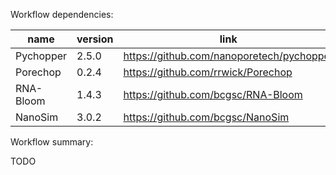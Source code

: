 Workflow dependencies:

| name | version | link |
| --- | --- | --- |
| Pychopper | 2.5.0 | https://github.com/nanoporetech/pychopper |
| Porechop | 0.2.4 | https://github.com/rrwick/Porechop |
| RNA-Bloom | 1.4.3 | https://github.com/bcgsc/RNA-Bloom |
| NanoSim | 3.0.2 | https://github.com/bcgsc/NanoSim |

Workflow summary:

TODO
